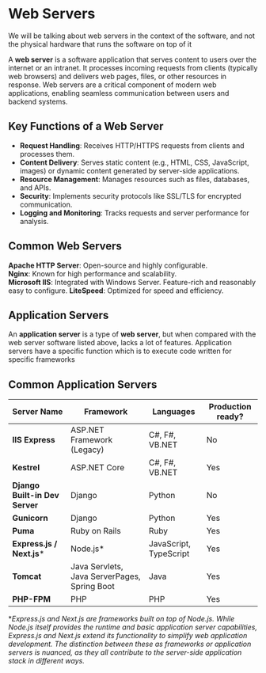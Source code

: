# Web Servers
We will be talking about web servers in the context of the software, and not the physical hardware that runs the software on top of it

A **web server** is a software application that serves content to users over the internet or an intranet. It processes incoming requests from clients (typically web browsers) and delivers web pages, files, or other resources in response. Web servers are a critical component of modern web applications, enabling seamless communication between users and backend systems.

## Key Functions of a Web Server
- **Request Handling**: Receives HTTP/HTTPS requests from clients and processes them.
- **Content Delivery**: Serves static content (e.g., HTML, CSS, JavaScript, images) or dynamic content generated by server-side applications.
- **Resource Management**: Manages resources such as files, databases, and APIs.
- **Security**: Implements security protocols like SSL/TLS for encrypted communication.
- **Logging and Monitoring**: Tracks requests and server performance for analysis.

## Common Web Servers
**Apache HTTP Server**: Open-source and highly configurable.  
**Nginx**: Known for high performance and scalability.  
**Microsoft IIS**: Integrated with Windows Server.  Feature-rich and reasonably easy to configure.
**LiteSpeed**: Optimized for speed and efficiency.


## Application Servers
An **application server** is a type of **web server**, but when compared with the web server software listed above, lacks a lot of features.  Application servers have a specific function which is to execute code written for specific frameworks


## Common Application Servers

|Server Name | Framework | Languages | Production ready?|
|---|---|---|---|
|**IIS Express**| ASP.NET Framework (Legacy) | C#, F#, VB.NET | No |
|**Kestrel**| ASP.NET Core | C#, F#, VB.NET | Yes |
|**Django Built-in Dev Server**| Django | Python | No | 
|**Gunicorn**| Django | Python | Yes |
|**Puma**| Ruby on Rails | Ruby | Yes |
|**Express.js / Next.js***| Node.js* | JavaScript, TypeScript | Yes |
|**Tomcat**| Java Servlets, Java ServerPages, Spring Boot  | Java | Yes |
|**PHP-FPM**| PHP | PHP | Yes|

**Express.js and Next.js are frameworks built on top of Node.js. While Node.js itself provides the runtime and basic application server capabilities, Express.js and Next.js extend its functionality to simplify web application development. The distinction between these as frameworks or application servers is nuanced, as they all contribute to the server-side application stack in different ways.*


